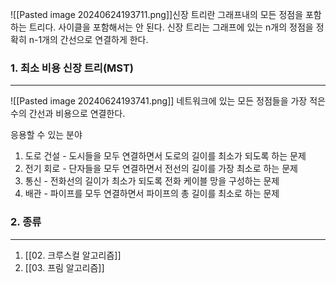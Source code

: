 ![[Pasted image 20240624193711.png]]신장 트리란 그래프내의 모든 정점을 포함하는 트리다. 사이클을 포함해서는 안 된다. 신장 트리는 그래프에 있는 n개의 정점을 정확히 n-1개의 간선으로 연결하게 한다.

### 1. 최소 비용 신장 트리(MST)
---
![[Pasted image 20240624193741.png]]
네트워크에 있는 모든 정점들을 가장 적은 수의 간선과 비용으로 연결한다.

응용할 수 있는 분야
1. 도로 건설 - 도시들을 모두 연결하면서 도로의 길이를 최소가 되도록 하는 문제
2. 전기 회로 - 단자들을 모두 연결하면서 전선의 길이를 가장 최소로 하는 문제
3. 통신 - 전화선의 길이가 최소가 되도록 전화 케이블 망을 구성하는 문제
4. 배관 - 파이프를 모두 연결하면서 파이프의 총 길이를 최소로 하는 문제


### 2. 종류
---
1. [[02. 크루스컬 알고리즘]]
2. [[03. 프림 알고리즘]]
